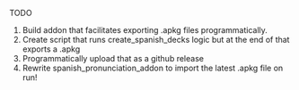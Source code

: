 TODO

1. Build addon that facilitates exporting .apkg files programmatically.
2. Create script that runs create_spanish_decks logic but at the end of that exports a .apkg
3. Programmatically upload that as a github release
4. Rewrite spanish_pronunciation_addon to import the latest .apkg file on run!